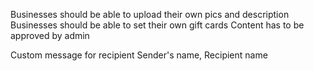 Businesses should be able to upload their own pics and description
Businesses should be able to set their own gift cards
Content has to be approved by admin

Custom message for recipient
Sender's name, Recipient name